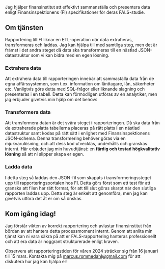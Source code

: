Jag hjälper finansinstitut att effektivt sammanställa och presentera data enligt Finansinspektionens (FI) specifikationer för deras FALS-studie.

## Om tjänsten

Rapportering till FI liknar en ETL-operation där data extraheras, transformeras och laddas.
Jag kan hjälpa till med samtliga steg, men det är främst i det andra steget då data ska transformeras till en nästlad JSON-datastruktur som vi kan bidra med en egen lösning.

### Extrahera data

Att extrahera data till rapporteringen innebär att sammaställa data från de egna affärssystemen, som t.ex. information om lånttagare, lån, säkerheter etc.
Vanligtvis görs detta med SQL-frågor eller liknande slagning och presenteras i en tabell.
Detta kan förmodligen utföras av en analytiker, men jag erbjuder givetvis min hjälp om det behövs

### Transformera data

Att transformera datan är det svåra steget i rapporteringen.
Då ska data från de extraherade platta tabellerna placeras på rätt platts i en nästlad datastruktur samt kodas på rätt sätt i enlighet med Finansinspektionens JSON-schema.
Denna transformering behöver göras via en mjukvarulösning, och att dess kod utvecklas, underhålls och granskas internt.
Här erbjuder jag min huvudtjänst: en **färdig och testad högkvalitativ lösning** så att ni slipper skapa er egen.

### Ladda data

I detta steg så laddas den JSON-fil som skapats i transformeringssteget upp till rapporteringsportalen hos FI.
Detta görs först som ett test för att granska att filen har rätt format, för att till slut göras skarpt när den slutliga rapporten laddas upp.
Detta steg är enkelt att genomföra, men jag kan givetvis utföra det åt er om så önskas.

## Kom igång idag!

Jag förstår vikten av korrekt rapportering och avlastar finansinstitut från bördan av att hantera detta processmoment internt.
Genom att anlita min tjänst kan ni vara säkra på att er FALS-rapportering hanteras professionellt och att era data är noggrant strukturerade enligt kraven.

Observera att rapporteringstiden för våren 2024 sträcker sig från 16 januari till 15 mars.
Kontakta mig på [marcus.rommedahl@gmail.com](mailto:marcus.rommedahl@gmail.com) för att diskutera hur jag kan hjälpa er!
